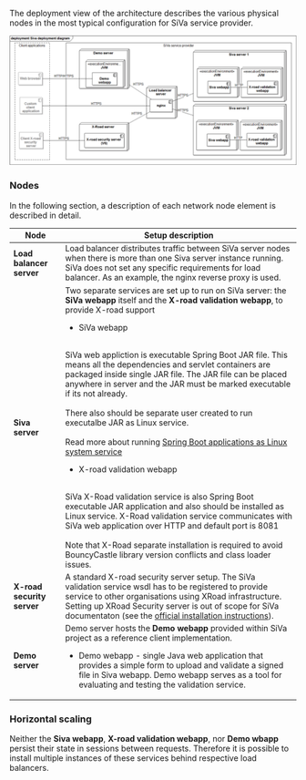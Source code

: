 The deployment view of the architecture describes the various physical nodes in the most typical configuration for SiVa service provider.

![SiVa Deployment view](../img/siva/uml_siva_deployment_diagram.png)

### Nodes

In the following section, a description of each network node element is described in detail.

| Node | Setup description |
| ------ | ----------- |
| **Load balancer server** | Load balancer distributes traffic between SiVa server nodes when there is more than one Siva server instance running. SiVa does not set any specific requirements for load balancer. As an example, the nginx reverse proxy is used.|
| **Siva server** | Two separate services are set up to run on SiVa server: the **SiVa webapp** itself and the **X-road validation webapp**, to provide X-road support<ul><li>SiVa webapp</li></ul><br/>SiVa web appliction is executable Spring Boot JAR file. This means all the dependencies and servlet containers are packaged inside single JAR file. The JAR file can be placed anywhere in server and the JAR must be marked executable if its not already.<br/><br/>There also should be separate user created to run executalbe JAR as Linux service.<br/><br/>Read more about running [Spring Boot applications as Linux system service](https://docs.spring.io/spring-boot/docs/current/reference/html/deployment-install.html#deployment-service)<br/><ul><li>X-road validation webapp</li></ul><br/>SiVa X-Road validation service is also Spring Boot executable JAR application and also should be installed as Linux service. X-Road validation service communicates with SiVa web application over HTTP and default port is 8081<br/><br/>Note that X-Road separate installation is required to avoid BouncyCastle library version conflicts and class loader issues.|
| **X-road security server** | A standard X-road security server setup. The SiVa validation service wsdl has to be registered to provide service to other organisations using XRoad infrastructure. Setting up XRoad Security server is out of scope for SiVa documentaton (see the [official installation instructions](https://www.ria.ee/en/x-road-instructions.html#v6)).|
| **Demo server** | Demo server hosts the **Demo webapp** provided within SiVa project as a reference client implementation. <ul><li>Demo webapp - single Java web application that provides a simple form to upload and validate a signed file in Siva webapp. Demo webapp serves as a tool for evaluating and testing the validation service. </li></ul>|

### Horizontal scaling

Neither the **Siva webapp**, **X-road validation webapp**, nor **Demo wbapp** persist their state in sessions between requests. Therefore it is possible to install multiple instances of these services behind respective load balancers.


